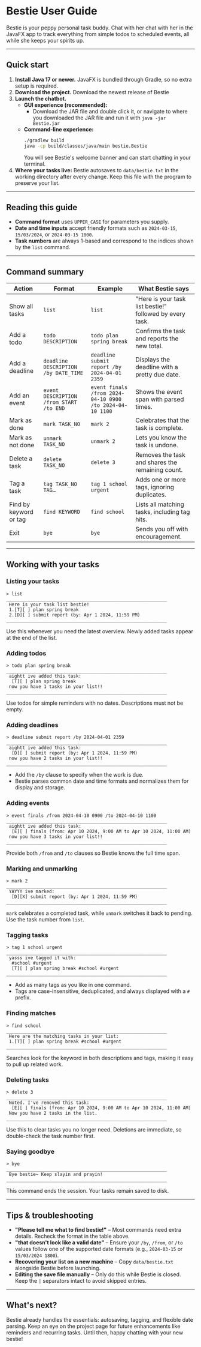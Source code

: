# Bestie User Guide

Bestie is your peppy personal task buddy. Chat with her chat with her in the JavaFX app to track everything from simple 
todos to scheduled events, all while she keeps your spirits up.

---

## Quick start

1. **Install Java 17 or newer.** JavaFX is bundled through Gradle, so no extra setup is required.
2. **Download the project.** Download the newest release of Bestie
3. **Launch the chatbot.**
    * **GUI experience (recommended):**
      * Download the JAR file and double click it, or navigate to where you downloaded the JAR file and run it with 
      `java -jar Bestie.jar`
    * **Command-line experience:**
      ```bash
      ./gradlew build
      java -cp build/classes/java/main bestie.Bestie
      ```
      You will see Bestie's welcome banner and can start chatting in your terminal.
4. **Where your tasks live:** Bestie autosaves to `data/bestie.txt` in the working directory after every change. Keep 
this file with the program to preserve your list.

---

## Reading this guide

* **Command format** uses `UPPER_CASE` for parameters you supply.
* **Date and time inputs** accept friendly formats such as `2024-03-15`, `15/03/2024`, or `2024-03-15 1800`.
* **Task numbers** are always 1-based and correspond to the indices shown by the `list` command.

---

## Command summary

| Action | Format | Example | What Bestie says                                         |
| --- | --- | --- |----------------------------------------------------------|
| Show all tasks | `list` | `list` | "Here is your task list bestie!" followed by every task. |
| Add a todo | `todo DESCRIPTION` | `todo plan spring break` | Confirms the task and reports the new total.             |
| Add a deadline | `deadline DESCRIPTION /by DATE_TIME` | `deadline submit report /by 2024-04-01 2359` | Displays the deadline with a pretty due date.            |
| Add an event | `event DESCRIPTION /from START /to END` | `event finals /from 2024-04-10 0900 /to 2024-04-10 1100` | Shows the event span with parsed times.                  |
| Mark as done | `mark TASK_NO` | `mark 2` | Celebrates that the task is complete.                    |
| Mark as not done | `unmark TASK_NO` | `unmark 2` | Lets you know the task is undone.                        |
| Delete a task | `delete TASK_NO` | `delete 3` | Removes the task and shares the remaining count.         |
| Tag a task | `tag TASK_NO TAG…` | `tag 1 school urgent` | Adds one or more tags, ignoring duplicates.              |
| Find by keyword or tag | `find KEYWORD` | `find school` | Lists all matching tasks, including tag hits.            |
| Exit | `bye` | `bye` | Sends you off with encouragement.                        |

---

## Working with your tasks

### Listing your tasks
```
> list
____________________________________________________________
 Here is your task list bestie!
 1.[T][ ] plan spring break
 2.[D][ ] submit report (by: Apr 1 2024, 11:59 PM)
____________________________________________________________
```
Use this whenever you need the latest overview. Newly added tasks appear at the end of the list.

### Adding todos
```
> todo plan spring break
____________________________________________________________
 aightt ive added this task:
  [T][ ] plan spring break
 now you have 1 tasks in your list!!
____________________________________________________________

```
Use todos for simple reminders with no dates. Descriptions must not be empty.

### Adding deadlines
```
> deadline submit report /by 2024-04-01 2359
____________________________________________________________
 aightt ive added this task:
  [D][ ] submit report (by: Apr 1 2024, 11:59 PM)
 now you have 2 tasks in your list!!
____________________________________________________________
```
* Add the `/by` clause to specify when the work is due.
* Bestie parses common date and time formats and normalizes them for display and storage.

### Adding events
```
> event finals /from 2024-04-10 0900 /to 2024-04-10 1100
____________________________________________________________
 aightt ive added this task:
  [E][ ] finals (from: Apr 10 2024, 9:00 AM to Apr 10 2024, 11:00 AM)
 now you have 3 tasks in your list!!
____________________________________________________________
```
Provide both `/from` and `/to` clauses so Bestie knows the full time span.

### Marking and unmarking
```
> mark 2
____________________________________________________________
 YAYYY ive marked:
  [D][X] submit report (by: Apr 1 2024, 11:59 PM)
____________________________________________________________
```
`mark` celebrates a completed task, while `unmark` switches it back to pending. Use the task number from `list`.

### Tagging tasks
```
> tag 1 school urgent
____________________________________________________________
 yasss ive tagged it with:
  #school #urgent
  [T][ ] plan spring break #school #urgent
____________________________________________________________
```
* Add as many tags as you like in one command.
* Tags are case-insensitive, deduplicated, and always displayed with a `#` prefix.

### Finding matches
```
> find school
____________________________________________________________
 Here are the matching tasks in your list:
 1.[T][ ] plan spring break #school #urgent
____________________________________________________________
```
Searches look for the keyword in both descriptions and tags, making it easy to pull up related work.

### Deleting tasks
```
> delete 3
____________________________________________________________
 Noted. I've removed this task:
  [E][ ] finals (from: Apr 10 2024, 9:00 AM to Apr 10 2024, 11:00 AM)
 Now you have 2 tasks in the list.
____________________________________________________________
```
Use this to clear tasks you no longer need. Deletions are immediate, so double-check the task number first.

### Saying goodbye
```
> bye
____________________________________________________________
 Bye bestie~ Keep slayin and prayin!
____________________________________________________________
```
This command ends the session. Your tasks remain saved to disk.

---
## Tips & troubleshooting

* **"Please tell me what to find bestie!"** – Most commands need extra details. Recheck the format in the table above.
* **"that doesn't look like a valid date"** – Ensure your `/by`, `/from`, or `/to` values follow one of the supported date formats (e.g., `2024-03-15` or `15/03/2024 1800`).
* **Recovering your list on a new machine** – Copy `data/bestie.txt` alongside Bestie before launching.
* **Editing the save file manually** – Only do this while Bestie is closed. Keep the `|` separators intact to avoid skipped entries.

---

## What's next?

Bestie already handles the essentials: autosaving, tagging, and flexible date parsing. Keep an eye on the project page for future enhancements like reminders and recurring tasks. Until then, happy chatting with your new bestie!